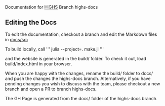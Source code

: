 Documentation for [HiGHS](https://github.com/ERGO-Code/HiGHS)
Branch highs-docs

## Editing the Docs

To edit the documentation, checkout a branch and edit the Markdown files in [docs/src](https://github.com/galabovaa/HighsDocs.jl)

To build locally, call 
'''
julia --project=. make.jl
'''

and the website is generated in the build/ folder. To check it out, load build/index.html in your browser. 

When you are happy with the changes, rename the build/ folder to docs/ and push the changes the highs-docs branch. Alternatively, if you have pending changes you wish to discuss with the team, please checkout a new branch and open a PR to branch highs-docs.

The GH Page is generated from the docs/ folder of the highs-docs branch. 
